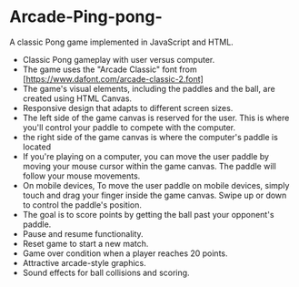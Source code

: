 # Arcade-Ping-pong-
A classic Pong game implemented in JavaScript and HTML.
- Classic Pong gameplay with user versus computer.
- The game uses the "Arcade Classic" font from [https://www.dafont.com/arcade-classic-2.font]
- The game's visual elements, including the paddles and the ball, are created using HTML Canvas.
- Responsive design that adapts to different screen sizes.
- The left side of the game canvas is reserved for the user. This is where you'll control your paddle to compete with the computer.
- the right side of the game canvas is where the computer's paddle is located
- If you're playing on a computer, you can move the user paddle by moving your mouse cursor within the game canvas. The paddle will follow your mouse movements.
- On mobile devices, To move the user paddle on mobile devices, simply touch and drag your finger inside the game canvas. Swipe up or down to control the paddle's position.
- The goal is to score points by getting the ball past your opponent's paddle.
- Pause and resume functionality.
- Reset game to start a new match.
- Game over condition when a player reaches 20 points.
- Attractive arcade-style graphics.
- Sound effects for ball collisions and scoring.
